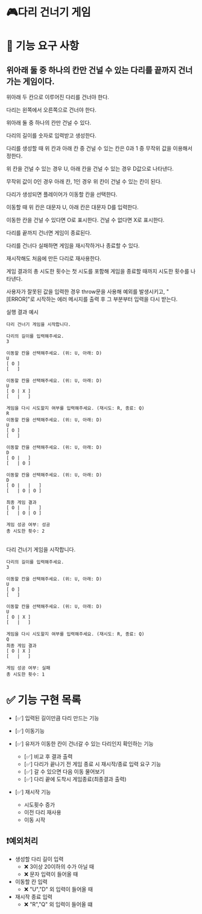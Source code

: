 # 🎮다리 건너기 게임

# 🚀 기능 요구 사항

## 위아래 둘 중 하나의 칸만 건널 수 있는 다리를 끝까지 건너가는 게임이다.

위아래 두 칸으로 이루어진 다리를 건너야 한다.

다리는 왼쪽에서 오른쪽으로 건너야 한다.

위아래 둘 중 하나의 칸만 건널 수 있다.

다리의 길이를 숫자로 입력받고 생성한다.

다리를 생성할 때 위 칸과 아래 칸 중 건널 수 있는 칸은 0과 1 중 무작위 값을 이용해서 정한다.

위 칸을 건널 수 있는 경우 U, 아래 칸을 건널 수 있는 경우 D값으로 나타낸다.

무작위 값이 0인 경우 아래 칸, 1인 경우 위 칸이 건널 수 있는 칸이 된다.

다리가 생성되면 플레이어가 이동할 칸을 선택한다.

이동할 때 위 칸은 대문자 U, 아래 칸은 대문자 D를 입력한다.

이동한 칸을 건널 수 있다면 O로 표시한다. 건널 수 없다면 X로 표시한다.

다리를 끝까지 건너면 게임이 종료된다.

다리를 건너다 실패하면 게임을 재시작하거나 종료할 수 있다.

재시작해도 처음에 만든 다리로 재사용한다.

게임 결과의 총 시도한 횟수는 첫 시도를 포함해 게임을 종료할 때까지 시도한 횟수를 나타낸다.

사용자가 잘못된 값을 입력한 경우 throw문을 사용해 예외를 발생시키고, "[ERROR]"로 시작하는 에러 메시지를 출력 후 그 부분부터 입력을 다시 받는다.

실행 결과 예시

    다리 건너기 게임을 시작합니다.

    다리의 길이를 입력해주세요.
    3

    이동할 칸을 선택해주세요. (위: U, 아래: D)
    U
    [ O ]
    [   ]

    이동할 칸을 선택해주세요. (위: U, 아래: D)
    U
    [ O | X ]
    [   |   ]

    게임을 다시 시도할지 여부를 입력해주세요. (재시도: R, 종료: Q)
    R
    이동할 칸을 선택해주세요. (위: U, 아래: D)
    U
    [ O ]
    [   ]

    이동할 칸을 선택해주세요. (위: U, 아래: D)
    D
    [ O |   ]
    [   | O ]

    이동할 칸을 선택해주세요. (위: U, 아래: D)
    D
    [ O |   |   ]
    [   | O | O ]

    최종 게임 결과
    [ O |   |   ]
    [   | O | O ]

    게임 성공 여부: 성공
    총 시도한 횟수: 2

<br>
    다리 건너기 게임을 시작합니다.

    다리의 길이를 입력해주세요.
    3

    이동할 칸을 선택해주세요. (위: U, 아래: D)
    U
    [ O ]
    [   ]

    이동할 칸을 선택해주세요. (위: U, 아래: D)
    U
    [ O | X ]
    [   |   ]

    게임을 다시 시도할지 여부를 입력해주세요. (재시도: R, 종료: Q)
    Q
    최종 게임 결과
    [ O | X ]
    [   |   ]

    게임 성공 여부: 실패
    총 시도한 횟수: 1

# ✅ 기능 구현 목록

- [✅] 입력된 길이만큼 다리 만드는 기능

- [✅] 이동기능

- [✅] 유저가 이동한 칸이 건너갈 수 있는 다리인지 확인하는 기능

  - [✅] 비교 후 결과 출력
  - [✅] 다리가 끝나기 전 게임 종료 시 재시작/종료 입력 요구 기능
  - [✅] 갈 수 있으면 다음 이동 물어보기
  - [✅] 다리 끝에 도착시 게임종료(최종결과 출력)

- [✅] 재시작 기능
  - 시도횟수 증가
  - 이전 다리 재사용
  - 이동 시작

## ❗️예외처리

- 생성할 다리 길이 입력
  - ❌ 3이상 20이하의 수가 아닐 때
  - ❌ 문자 입력이 들어올 때
- 이동할 칸 입력
  - ❌ "U","D" 외 입력이 들어올 때
- 재시작 종료 입력
  - ❌ "R","Q" 외 입력이 들어올 떄
